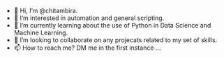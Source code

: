 - 👋 Hi, I’m @chitambira.
- 👀 I’m interested in automation and general scripting.
- 🌱 I’m currently learning about the use of Python in Data Science and Machine Learning.
- 💞️ I’m looking to collaborate on any projecats related to my set of skills.
- 📫 How to reach me? DM me in the first instance ...

<!---
chitambira/chitambira is a ✨ special ✨ repository because its `README.md` (this file) appears on your GitHub profile.
You can click the Preview link to take a look at your changes.
--->

